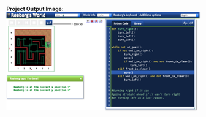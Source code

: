 **Project Output Image:**
![This is an image](https://github.com/maryambiibii/100DaysOfCode/blob/main/Day6/Img/Screen%20Shot%202022-01-15%20at%207.18.30%20PM.png)
